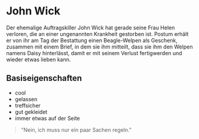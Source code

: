 # John Wick
Der ehemalige Auftragskiller John Wick hat gerade seine Frau Helen verloren, die an einer ungenannten Krankheit gestorben ist. Postum erhält er von ihr am Tag der Bestattung einen Beagle-Welpen als Geschenk, zusammen mit einem Brief, in dem sie ihm mitteilt, dass sie ihm den Welpen namens Daisy hinterlässt, damit er mit seinem Verlust fertigwerden und wieder etwas lieben kann.
## Basiseigenschaften
* cool
* gelassen
* treffsicher
* gut gekleidet
* immer etwas auf der Seite

> "Nein, ich muss nur ein paar Sachen regeln."